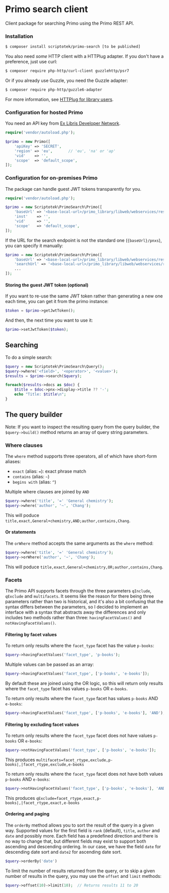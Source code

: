 # Primo search client

Client package for searching Primo using the Primo REST API.

### Installation

```sh
$ composer install scriptotek/primo-search [to be published]
```

You also need *some* HTTP client with a HTTPlug adapter.
If you don't have a preference, just use curl:

```sh
$ composer require php-http/curl-client guzzlehttp/psr7
```

Or if you already use Guzzle, you need the Guzzle adapter:

```sh
$ composer require php-http/guzzle6-adapter
```

For more information, see [HTTPlug for library users](http://docs.php-http.org/en/latest/httplug/users.html).

### Configuration for hosted Primo

You need an API key from [Ex Libris Developer Network](https://developers.exlibrisgroup.com/).

```php
require('vendor/autoload.php');

$primo = new Primo([
    'apiKey' => 'SECRET',
    'region' => 'eu',       // 'eu', 'na' or 'ap'
    'vid'    => '',
    'scope'  => 'default_scope',
]);
```

### Configuration for on-premises Primo

The package can handle guest JWT tokens transparently for you.

```php
require('vendor/autoload.php');

$primo = new Scriptotek\PrimoSearch\Primo([
    'baseUrl' => '<base-local-url>/primo_library/libweb/webservices/rest/v1/'
    'inst'    => '',
    'vid'     => '',
    'scope'   => 'default_scope',
]);
```

If the URL for the search endpoint is not the standard one (`{baseUrl}/pnxs`),
you can specify it manually:

```php
$primo = new Scriptotek\PrimoSearch\Primo([
    'baseUrl' => '<base-local-url>/primo_library/libweb/webservices/rest/v1/',
    'searchUrl' => '<base-local-url>/primo_library/libweb/webservices/rest/primo-explore/v1/pnxs',
    ...
]);
```

#### Storing the guest JWT token (optional)

If you want to re-use the same JWT token rather than generating a new one each time,
you can get it from the primo instance:

```php
$token = $primo->getJwtToken();
```

And then, the next time you want to use it:

```php
$primo->setJwtToken($token);
```

## Searching

To do a simple search:

```php
$query = new Scriptotek\PrimoSearch\Query();
$query->where('<field>', '<operator>', '<value>');
$results = $primo->search($query);

foreach($results->docs as $doc) {
    $title = $doc->pnx->display->title ?? '-';
    echo "Title: $title\n";
}
```
## The query builder

Note: If you want to inspect the resulting query from the query builder,
the `$query->build()` method returns an array of query string parameters.

### Where clauses

The `where` method supports three operators, all of which have short-form aliases:

- `exact` (alias: `=`): exact phrase match
- `contains` (alias: `~`)
- `begins with` (alias: `^`)

Multiple where clauses are joined by `AND`

```php
$query->where('title', '=' 'General chemistry');
$query->where('author', '~', 'Chang');
```

This will poduce `title,exact,General+chemistry,AND;author,contains,Chang`.

#### Or statements

The `orWhere` method accepts the same arguments as the `where` method:


```php
$query->where('title', '=' 'General chemistry');
$query->orWhere('author', '~', 'Chang');
```

This will poduce `title,exact,General+chemistry,OR;author,contains,Chang`.

### Facets

The Primo API supports facets through the three parameters `qInclude`, `qExclude` and `multifacets`.
It seems like the reason for there being three parameters rather than two is historical,
and it's also a bit confusing that the syntax differs between the parameters, so I decided to
implement an interface with a syntax that abstracts away the differences and only includes two methods rather than three:
`havingFacetValues()` and `notHavingFacetValues()`.

#### Filtering by facet values

To return only results where the `facet_type` facet has the value `p-books`:

```php
$query->havingFacetValues('facet_type', 'p-books');
```

Multiple values can be passed as an array:

```php
$query->havingFacetValues('facet_type', ['p-books', 'e-books']);
```

By default these are joined using the OR logic, so this
will return only results where the `facet_type` facet has values `p-books` OR `e-books`.

To return only results where the `facet_type` facet has values `p-books` AND `e-books`:

```php
$query->havingFacetValues('facet_type', ['p-books', 'e-books'], 'AND');
```

#### Filtering by excluding facet values

To return only results where the `facet_type` facet does not have values `p-books` OR `e-books`:

```php
$query->notHavingFacetValues('facet_type', ['p-books', 'e-books']);
```

This produces `multifacets=facet_rtype,exclude,p-books|,|facet_rtype,exclude,e-books`

To return only results where the `facet_type` facet does not have both values `p-books` AND `e-books`:

```php
$query->notHavingFacetValues('facet_type', ['p-books', 'e-books'], 'AND');
```

This produces `qExclude=facet_rtype,exact,p-books|,|facet_rtype,exact,e-books`

#### Ordering and paging

The `orderBy` method allows you to sort the result of the query in a given way.
Supported values for the first field is `rank` (default), `title`, `author` and `date`
and possibly more. Each field has a predefined direction and there is no way to change that,
but different fields may exist to support both ascending and descending ordering.
In our case, we have the field `date` for descending date sort and `date2` for
ascending date sort.

```php
$query->orderBy('date')
```

To limit the number of results returned from the query, or to skip a given number of
results in the query, you may use the `offset` and `limit` methods:

```php
$query->offset(10)->limit(10);  // Returns results 11 to 20
```

